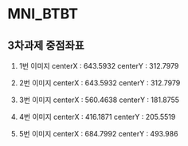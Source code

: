 # MNI_BTBT

## 3차과제 중점좌표

1. 1번 이미지
centerX : 643.5932
centerY : 312.7979

2. 2번 이미지
centerX : 643.5932
centerY : 312.7979

3. 3번 이미지
centerX : 560.4638
centerY : 181.8755

4. 4번 이미지
centerX : 416.1871
centerY : 205.5519

5. 5번 이미지
centerX : 684.7992
centerY : 493.986



